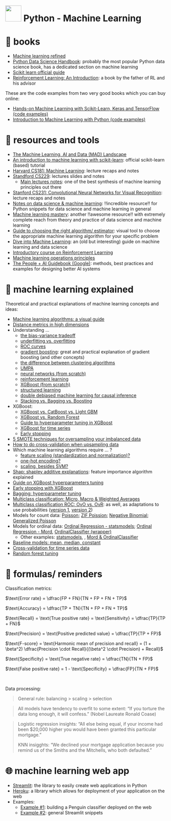 # <img height=50 src="https://cdn.jsdelivr.net/gh/devicons/devicon/icons/python/python-original.svg" /> Python - Machine Learning

# 📖 books
- [Machine learning refined](https://jermwatt.github.io/machine_learning_refined/)
- [Python Data Science Handbook](https://jakevdp.github.io/PythonDataScienceHandbook/): probably the most popular Python data science book, has a dedicated section on machine learning
- [Scikit learn official guide](https://scikit-learn.org/stable/user_guide.html)
- [Reinforcement Learning: An Introduction](http://incompleteideas.net/book/the-book-2nd.html): a book by the father of RL and his advisor

These are the code examples from two very good books which you can buy online:
- [Hands-on Machine Learning with Scikit-Learn, Keras and TensorFlow (code examples)](https://github.com/ageron/handson-ml2)
- [Introduction to Machine Learning with Python (code examples)](https://github.com/amueller/introduction_to_ml_with_python)

# 🔨 resources and tools
- [The Machine Learning, AI and Data (MAD) Landscape](https://mattturck.com/data2021/)
- [An introduction to machine learning with scikit-learn](https://scikit-learn.org/stable/tutorial/basic/tutorial.html): official scikit-learn (based) tutorial
- [Harvard CS181: Machine Learning](https://harvard-ml-courses.github.io/cs181-web/): lecture recaps and notes
- [Standford CS229](https://cs229.stanford.edu/): lectures slides and notes
	- [Main lectures notes](https://cs229.stanford.edu/notes2022fall/main_notes.pdf): one of the best synthesis of machine learning principles out there
- [Stanford CS231: Convolutional Neural Networks for Visual Recognition](https://cs231n.github.io/): lecture recaps and notes
- [Notes on data science & machine learning](https://chrisalbon.com/): ‼️incredible resource‼️ for Python snippets for data science and machine learning in general
- [Machine learning mastery](https://machinelearningmastery.com/start-here/#getstarted): another ‼️awesome resource‼️ with extremely complete reach from theory and practice of data science and machine learning
- [Guide to choosing the right algorithm/ estimator](https://scikit-learn.org/stable/tutorial/machine_learning_map/): visual tool to choose the appropriate machine learning algorithm for your specific problem
- [Dive into Machine Learning](https://github.com/metjush/dive-into-machine-learning): an (old but interesting) guide on machine learning and data science
- [Introductory course on Reinforcement Learning](https://www.davidsilver.uk/teaching/)
- [Machine learning operations principles](https://ml-ops.org/content/mlops-principles)
- [The People + AI Guidebook (Google)](https://pair.withgoogle.com/guidebook/): methods, best practices and examples for designing better AI systems

# 🤔 machine learning explained
Theoretical and practical explanations of machine learning concepts and ideas:
- [Machine learning algorithms: a visual guide](https://chart-studio.plotly.com/create/?fid=SolClover%3A40&utm_source=pocket_mylist#/)
- [Distance metrics in high dimensions](https://towardsdatascience.com/the-surprising-behaviour-of-distance-metrics-in-high-dimensions-c2cb72779ea6)
- Understanding ... 
	- [the bias-variance tradeoff](http://scott.fortmann-roe.com/docs/BiasVariance.html)
	- [underfitting vs. overfitting](https://scikit-learn.org/stable/auto_examples/model_selection/plot_underfitting_overfitting.html)
	- [ROC curves](http://www.navan.name/roc/)
	- [gradient boosting](https://explained.ai/gradient-boosting/): great and practical explanation of gradient boosting (and other concepts)
	- [the difference between clustering algorithms](https://scikit-learn.org/stable/auto_examples/cluster/plot_cluster_comparison.html)
	- [UMPA](https://pair-code.github.io/understanding-umap/)
	- [neural networks (from scratch)](https://www.youtube.com/playlist?list=PLQVvvaa0QuDcjD5BAw2DxE6OF2tius3V3)
	- [reinforcement learning](https://towardsdatascience.com/reinforcement-learning-101-e24b50e1d292)
	- [XGBoost (from scratch)](https://medium.com/analytics-vidhya/what-makes-xgboost-so-extreme-e1544a4433bb)
	- [structured learning](https://pystruct.github.io/intro.html)
	- [double debiased machine learning for causal inference](https://towardsdatascience.com/double-debiased-machine-learning-part-1-of-2-eb767a59975b)
	- [Stacking vs. Bagging vs. Boosting](https://mksaad.wordpress.com/2019/12/21/stacking-vs-bagging-vs-boosting/)
- XGBoost:
	- [XGBoost vs. CatBoost vs. Light GBM](https://towardsdatascience.com/catboost-vs-light-gbm-vs-xgboost-5f93620723db)
	- [XGBoost vs. Random Forest](https://medium.com/geekculture/xgboost-versus-random-forest-898e42870f30)
	- [Guide to hyperparameter tuning in XGBoost](https://www.analyticsvidhya.com/blog/2016/03/complete-guide-parameter-tuning-xgboost-with-codes-python/)
	- [XGBoost for time series](https://machinelearningmastery.com/xgboost-for-time-series-forecasting/)
	- [Early stopping](https://machinelearningmastery.com/avoid-overfitting-by-early-stopping-with-xgboost-in-python/)
- [5 SMOTE techniques for oversampling your imbalanced data](https://towardsdatascience.com/5-smote-techniques-for-oversampling-your-imbalance-data-b8155bdbe2b5)
- [How to do cross-validation when upsampling data](https://kiwidamien.github.io/how-to-do-cross-validation-when-upsampling-data.html)
- Which machine learning algorithms require ... ?
	- [feature scaling (standardization and normalization)?](https://www.kaggle.com/getting-started/159643)
	- [one-hot encoding?](https://stats.stackexchange.com/questions/288095/what-algorithms-require-one-hot-encoding)
	- [scaling, besides SVM?](https://stats.stackexchange.com/questions/244507/what-algorithms-need-feature-scaling-beside-from-svm)
- [Shap: shapley additive explanations](https://towardsdatascience.com/a-novel-approach-to-feature-importance-shapley-additive-explanations-d18af30fc21b): feature importance algorithm explained
- [Guide on XGBoost hyperparameters tuning](https://www.kaggle.com/code/prashant111/a-guide-on-xgboost-hyperparameters-tuning/notebook)
- [Early stopping with XGBoost](https://machinelearningmastery.com/avoid-overfitting-by-early-stopping-with-xgboost-in-python/)
- [Bagging: hyperparameter tuning](https://www.kaggle.com/code/juanmah/tactic-03-hyperparameter-optimization-bagging)
- [Multiclass classification: Micro, Macro & Weighted Averages](https://towardsdatascience.com/micro-macro-weighted-averages-of-f1-score-clearly-explained-b603420b292f)
- [Multiclass classification ROC: OvO vs. OvR](https://towardsdatascience.com/multiclass-classification-evaluation-with-roc-curves-and-roc-auc-294fd4617e3a): as well, as adaptations to use probabilities ([version 1](https://medium.com/@plog397/auc-roc-curve-scoring-function-for-multi-class-classification-9822871a6659), [version 2](https://github.com/scikit-learn/scikit-learn/issues/18676))
- Models for count data: [Poisson](https://scikit-learn.org/stable/auto_examples/linear_model/plot_poisson_regression_non_normal_loss.html); [ZIF Poission](https://timeseriesreasoning.com/contents/zero-inflated-poisson-regression-model/); [Negative Binomial](https://towardsdatascience.com/negative-binomial-regression-f99031bb25b4); [Generalized Poisson](https://towardsdatascience.com/generalized-poisson-regression-for-real-world-datasets-d1ff32607d79)
- Models for ordinal data: [Ordinal Regression - statsmodels](https://www.statsmodels.org/dev/examples/notebooks/generated/ordinal_regression.html); [Ordinal Regression - Mord](https://albertum.medium.com/nominal-vs-ordinal-classification-1cb97c8993e6), [OrdinalClassifier (wrapper)](https://github.com/leeprevost/OrdinalClassifier)
	- Other examples: [statsmodels](https://analyticsindiamag.com/a-complete-tutorial-on-ordinal-regression-in-python/), , [Mord & OrdinalClassifier](https://www.kaggle.com/code/andregoios/fetal-health-ordinal-regression#Logisitc-regression-classifier----baseline)
- [Baseline models: mean, median, constant](https://scikit-learn.org/stable/modules/generated/sklearn.dummy.DummyRegressor.html#sklearn.dummy.DummyRegressor)
- [Cross-validation for time series data](https://machinelearningmastery.com/backtest-machine-learning-models-time-series-forecasting/)
- [Random forest tuning](https://www.analyticsvidhya.com/blog/2020/03/beginners-guide-random-forest-hyperparameter-tuning/)


# 📝 formulas/ reminders

Classification metrics:

$\text{Error rate} = \dfrac{FP + FN}{TN + FP + FN + TP}$

$\text{Accuracy} = \dfrac{TP + TN}{TN + FP + FN + TP}$

$\text{Recall} = \text{True positive rate} = \text{Sensitivity} = \dfrac{TP}{TP + FN}$

$\text{Precision} = \text{Positive predicted value} = \dfrac{TP}{TP + FP}$

$\text{F-score} = \text{Harmonic mean of precision and recall} = (1 + \beta^2) \dfrac{Precision \cdot Recall}{(\beta^2 \cdot Precision) + Recall}$

$\text{Specificity} = \text{True negative rate} = \dfrac{TN}{TN + FP}$

$\text{False positive rate} = 1 - \text{Specificity} = \dfrac{FP}{TN + FP}$ 

<br>

Data processing:
> General rule: balancing > scaling > selection

> All models have tendency to overfit to some extent: “If you torture the data long enough, it will confess.” (Nobel Laureate Ronald Coase)


> Logistic regression insights: “All else being equal, if your income had been $20,000 higher you would have been granted this particular mortgage.”
> 
> KNN insigghts: “We declined your mortgage application because you remind us of the Smiths and the Mitchells, who both defaulted.”



# 🌐 machine learning web app
- [Streamlit](https://docs.streamlit.io/): the library to easily create web applications in Python
- [Heroku](https://devcenter.heroku.com/): a library which allows for deployment of your application on the web
- Examples:
	- [Example #1](https://towardsdatascience.com/how-to-build-a-data-science-web-app-in-python-penguin-classifier-2f101ac389f3): building a Penguin classifier deployed on the web
	- [Example #2](https://towardsdatascience.com/how-to-write-web-apps-using-simple-python-for-data-scientists-a227a1a01582): general Streamlit snippets

